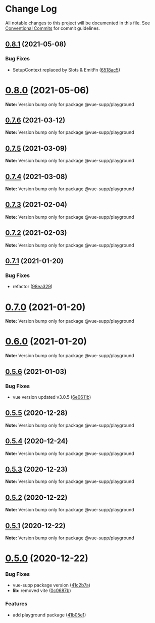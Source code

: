 # Change Log

All notable changes to this project will be documented in this file.
See [Conventional Commits](https://conventionalcommits.org) for commit guidelines.

## [0.8.1](https://github.com/5cube/vue-supp/compare/v0.8.0...v0.8.1) (2021-05-08)


### Bug Fixes

* SetupContext replaced by Slots & EmitFn ([6518ac5](https://github.com/5cube/vue-supp/commit/6518ac5b2a1e75e2b93a1a15358d79f51300e2f8))





# [0.8.0](https://github.com/5cube/vue-supp/compare/v0.7.6...v0.8.0) (2021-05-06)

**Note:** Version bump only for package @vue-supp/playground





## [0.7.6](https://github.com/5cube/vue-supp/compare/v0.7.5...v0.7.6) (2021-03-12)

**Note:** Version bump only for package @vue-supp/playground





## [0.7.5](https://github.com/5cube/vue-supp/compare/v0.7.4...v0.7.5) (2021-03-09)

**Note:** Version bump only for package @vue-supp/playground





## [0.7.4](https://github.com/5cube/vue-supp/compare/v0.7.3...v0.7.4) (2021-03-08)

**Note:** Version bump only for package @vue-supp/playground





## [0.7.3](https://github.com/5cube/vue-supp/compare/v0.7.2...v0.7.3) (2021-02-04)

**Note:** Version bump only for package @vue-supp/playground





## [0.7.2](https://github.com/5cube/vue-supp/compare/v0.7.1...v0.7.2) (2021-02-03)

**Note:** Version bump only for package @vue-supp/playground





## [0.7.1](https://github.com/5cube/vue-supp/compare/v0.7.0...v0.7.1) (2021-01-20)


### Bug Fixes

* refactor ([98ea329](https://github.com/5cube/vue-supp/commit/98ea329e934705765b298e07bd36962491b4fd94))





# [0.7.0](https://github.com/5cube/vue-supp/compare/v0.6.0...v0.7.0) (2021-01-20)

**Note:** Version bump only for package @vue-supp/playground





# [0.6.0](https://github.com/5cube/vue-supp/compare/v0.5.6...v0.6.0) (2021-01-20)

**Note:** Version bump only for package @vue-supp/playground





## [0.5.6](https://github.com/5cube/vue-supp/compare/v0.5.5...v0.5.6) (2021-01-03)


### Bug Fixes

* vue version updated v3.0.5 ([6e0611b](https://github.com/5cube/vue-supp/commit/6e0611b25b93f6e1f5ea87cccf3f0d97b0eefd79))





## [0.5.5](https://github.com/5cube/vue-supp/compare/v0.5.4...v0.5.5) (2020-12-28)

**Note:** Version bump only for package @vue-supp/playground





## [0.5.4](https://github.com/5cube/vue-supp/compare/v0.5.3...v0.5.4) (2020-12-24)

**Note:** Version bump only for package @vue-supp/playground





## [0.5.3](https://github.com/5cube/vue-supp/compare/v0.5.2...v0.5.3) (2020-12-23)

**Note:** Version bump only for package @vue-supp/playground





## [0.5.2](https://github.com/5cube/vue-supp/compare/v0.5.1...v0.5.2) (2020-12-22)

**Note:** Version bump only for package @vue-supp/playground





## [0.5.1](https://github.com/5cube/vue-supp/compare/v0.5.0...v0.5.1) (2020-12-22)

**Note:** Version bump only for package @vue-supp/playground





# [0.5.0](https://github.com/5cube/vue-supp/compare/v0.4.0...v0.5.0) (2020-12-22)


### Bug Fixes

* vue-supp package version ([41c2b7a](https://github.com/5cube/vue-supp/commit/41c2b7a27c74fb516df31922787c3d7961d848bb))
* **lib:** removed vite ([0c0687b](https://github.com/5cube/vue-supp/commit/0c0687bbe61ac56b121f70a539d6d72ce6abdc65))


### Features

* add playground package ([41b05e1](https://github.com/5cube/vue-supp/commit/41b05e1e7b7d7ec09b40633c81ef3d36baaade46))
